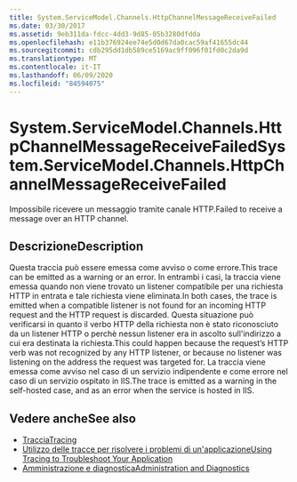 ```yaml
---
title: System.ServiceModel.Channels.HttpChannelMessageReceiveFailed
ms.date: 03/30/2017
ms.assetid: 9eb311da-fdcc-4dd3-9d85-05b3280dfdda
ms.openlocfilehash: e11b376924ee74e5d0d67da0cac59af41655dc44
ms.sourcegitcommit: cdb295dd1db589ce5169ac9ff096f01fd0c2da9d
ms.translationtype: MT
ms.contentlocale: it-IT
ms.lasthandoff: 06/09/2020
ms.locfileid: "84594075"
---
```

# <a name="systemservicemodelchannelshttpchannelmessagereceivefailed"></a><span data-ttu-id="16fed-102">System.ServiceModel.Channels.HttpChannelMessageReceiveFailed</span><span class="sxs-lookup"><span data-stu-id="16fed-102">System.ServiceModel.Channels.HttpChannelMessageReceiveFailed</span></span>
<span data-ttu-id="16fed-103">Impossibile ricevere un messaggio tramite canale HTTP.</span><span class="sxs-lookup"><span data-stu-id="16fed-103">Failed to receive a message over an HTTP channel.</span></span>  
  
## <a name="description"></a><span data-ttu-id="16fed-104">Descrizione</span><span class="sxs-lookup"><span data-stu-id="16fed-104">Description</span></span>  
 <span data-ttu-id="16fed-105">Questa traccia può essere emessa come avviso o come errore.</span><span class="sxs-lookup"><span data-stu-id="16fed-105">This trace can be emitted as a warning or an error.</span></span> <span data-ttu-id="16fed-106">In entrambi i casi, la traccia viene emessa quando non viene trovato un listener compatibile per una richiesta HTTP in entrata e tale richiesta viene eliminata.</span><span class="sxs-lookup"><span data-stu-id="16fed-106">In both cases, the trace is emitted when a compatible listener is not found for an incoming HTTP request and the HTTP request is discarded.</span></span> <span data-ttu-id="16fed-107">Questa situazione può verificarsi in quanto il verbo HTTP della richiesta non è stato riconosciuto da un listener HTTP o perchè nessun listener era in ascolto sull'indirizzo a cui era destinata la richiesta.</span><span class="sxs-lookup"><span data-stu-id="16fed-107">This could happen because the request’s HTTP verb was not recognized by any HTTP listener, or because no listener was listening on the address the request was targeted for.</span></span> <span data-ttu-id="16fed-108">La traccia viene emessa come avviso nel caso di un servizio indipendente e come errore nel caso di un servizio ospitato in IIS.</span><span class="sxs-lookup"><span data-stu-id="16fed-108">The trace is emitted as a warning in the self-hosted case, and as an error when the service is hosted in IIS.</span></span>  
  
## <a name="see-also"></a><span data-ttu-id="16fed-109">Vedere anche</span><span class="sxs-lookup"><span data-stu-id="16fed-109">See also</span></span>

- [<span data-ttu-id="16fed-110">Traccia</span><span class="sxs-lookup"><span data-stu-id="16fed-110">Tracing</span></span>](index.md)
- [<span data-ttu-id="16fed-111">Utilizzo delle tracce per risolvere i problemi di un'applicazione</span><span class="sxs-lookup"><span data-stu-id="16fed-111">Using Tracing to Troubleshoot Your Application</span></span>](using-tracing-to-troubleshoot-your-application.md)
- [<span data-ttu-id="16fed-112">Amministrazione e diagnostica</span><span class="sxs-lookup"><span data-stu-id="16fed-112">Administration and Diagnostics</span></span>](../index.md)
